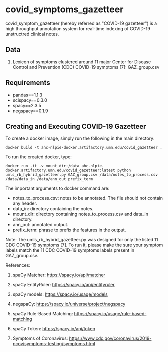 # covid_symptoms_gazetteer

covid_symptom_gazetteer (hereby referred as "COVID-19 gazetteer") is a high throughput annotation system for real-time indexing of COVID-19 unstructred clinical notes. 

## Data

1. Lexicon of symptoms clustered around 11 major Center for Disease Control and Prevention (CDC) COVID-19 symptoms [7]: GAZ_group.csv

## Requirements

- pandas==1.1.3
- scispacy==0.3.0
- spacy==2.3.5
- negspacy==0.1.9

## Creating and Executing COVID-19 Gazetteer

To create a docker image, simply run the following in the main directory:

```docker build -t ahc-nlpie-docker.artifactory.umn.edu/covid_gazetteer .```

To run the created docker, type:

```docker run -it -v mount_dir:/data ahc-nlpie-docker.artifactory.umn.edu/covid_gazetteer:latest python umls_rb_hybrid_gazetteer.py GAZ_group.csv /data/notes_to_process.csv /data/data_in /data/ann_out prefix_term```

The important arguments to docker command are:

   - notes_to_process.csv: notes to be annotated. The file should not contain any header.
   - data_in: directory containing the notes.
   - mount_dir: directory containing notes_to_process.csv and data_in directory.
   - ann_out: annotated output.
   - prefix_term: phrase to prefix the features in the output.

Note: The umls_rb_hybrid_gazetteer.py was designed for only the listed 11 CDC COVID-19 symptoms [7]. To run it, please make the sure your symptom labels match the 11 CDC COVID-19 symptoms labels present in GAZ_group.csv.

References:

1. spaCy Matcher: https://spacy.io/api/matcher

2. spaCy EntityRuler: https://spacy.io/api/entityruler

3. spaCy models: https://spacy.io/usage/models

4. negspaCy: https://spacy.io/universe/project/negspacy

5. spaCy Rule-Based Matching: https://spacy.io/usage/rule-based-matching

6. spaCy Token: https://spacy.io/api/token

7. Symptoms of Coronavirus: https://www.cdc.gov/coronavirus/2019-ncov/symptoms-testing/symptoms.html
